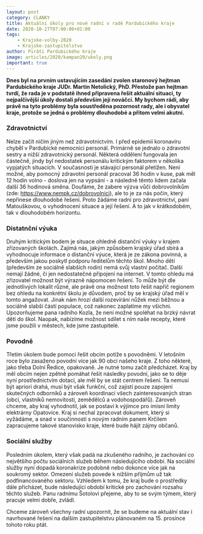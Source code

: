 ```yaml
---
layout: post
category: CLANKY
title: Aktuální úkoly pro nové radní v radě Pardubického kraje 
date: 2020-10-27T07:00:00+01:00
tags:
    - Krajske-volby-2020
    - Krajske-zastupitelstvo
author: Piráti Pardubického kraje
image: articles/2020/kampan20/ukoly.png
important: true
---
```


**Dnes byl na prvním ustavujícím zasedání zvolen staronový hejtman Pardubického kraje JUDr. Martin Netolický, PhD. Přestože pan hejtman tvrdí, že rada je v podstatě ihned připravena řešit aktuální situaci, ty nejpalčivější úkoly dostali především její nováčci. My bychom rádi, aby právě na tyto problémy byla soustředěna pozornost rady, ale i obyvatel kraje, protože se jedná o problémy dlouhodobé a přitom velmi akutní.**

### Zdravotnictví

Nelze začít ničím jiným než zdravotnictvím. I před epidemií koronaviru chyběl v Pardubické nemocnici personál. Primárně se jednalo o zdravotní sestry a nižší zdravotnický personál. Některá oddělení fungovala jen částečně, jindy byl nedostatek personálu kritickým faktorem v několika vypjatých situacích.
V současnosti je stávající personál přetížen. Není možné, aby pomocný zdravotní personál pracoval 36 hodin v kuse, pak měl 12 hodin volno - doslova jen na vypsání - a následně těmto lidem začala další 36 hodinová směna. Doufáme, že zabere výzva vůči dobrovolníkům (zde: https://www.nempk.cz/dobrovolnici), ale to je za nás počin, který nepřinese dlouhodobé řešení. Proto žádáme radní pro zdravotnictví, paní Matouškovou, o vyhodnocení situace a její řešení. A to jak v krátkodobém, tak v dlouhodobém horizontu. 


### Distatnční výuka

Druhým kritickým bodem je situace ohledně distanční výuky v krajem zřizovaných školách. Zajímá nás, jakým způsobem krajský úřad sbírá a vyhodnocuje informace o distanční výuce, která je ze zákona povinná, a především jakou poskytl podporu ředitelům těchto škol. Mnoho dětí (především ze sociálně slabších rodin) nemá svůj vlastní počítač. Další nemají žádné, či jen nedostatečné připojení na internet. V tomto ohledu má zřizovatel možnost být výrazně nápomocen řešení. To může být dle jednotlivých lokalit různé, ale právě ona možnost toto řešit napříč regionem bez ohledu na konkrétní školu je důvodem, proč by se krajský úřad měl v tomto angažovat. Jinak nám hrozí další rozevírání nůžek mezi běžnou a sociálně slabší částí populace, což nakonec zaplatíme my všichni. Upozorňujeme pana radního Kozla, že není možné spoléhat na brzký návrat dětí do škol. Naopak, nabízíme možnost sdílet s ním naše recepty, které jsme použili v městech, kde jsme zastupitelé.

### Povodně

Třetím úkolem bude pomoci řešit obcím potíže s povodněmi. V letošním roce bylo zasaženo povodní více jak 90 obcí našeho kraje. Z toho některé, jako třeba Dolní Ředice, opakovaně. Je nutné tomu začít předcházet. Kraj by měl obcím nejen zpětně pomáhat řešit následky povodní, jako se to děje nyní prostřednictvím dotací, ale měl by se stát centrem řešení. Ta nemusí být apriori drahá, musí být však funkční, což zajistí pouze zapojení skutečných odborníků a zároveň koordinací všech zainteresovaných stran (obcí, vlastníků nemovitostí, zemědělců a vodohospodářů).
Zároveň chceme, aby kraj vyhodnotil, jak se postaví k výjimce pro imisní limity elektrárny Opatovice. Kraj si nechal zpracovat dokument, který si vyžádáme, a snad v součinnosti s novým radním panem Krčilem zapracujeme takové stanovisko kraje, které bude hájit zájmy občanů. 

### Sociální služby

Posledním úkolem, který však padá na zkušeného radního, je zachování co největšího počtu sociálních služeb během následujícího období. Na sociální služby nyní dopadá koronakrize podobně nebo dokonce více jak na soukromý sektor. Omezení služeb povede k nižším příjmům už tak podfinancovaného sektoru. Vzhledem k tomu, že kraj bude o prostředky dále přicházet, bude následující období kritické pro zachování rozsahu těchto služeb. Panu radnímu Šotolovi přejeme, aby to se svým týmem, který pracuje velmi dobře, zvládl. 

Chceme zároveň všechny radní upozornit, že se budeme na aktuální stav i navrhované řešení na dalším zastupitelstvu plánovaném na 15. prosince tohoto roku ptát.
